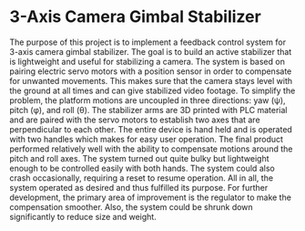 # 3-Axis Camera Gimbal Stabilizer
The purpose of this project is to implement a feedback control system for 3-axis camera gimbal stabilizer. The goal is to build an active stabilizer that is lightweight and useful for stabilizing a camera. The system is based on pairing electric servo motors with a position sensor in order to compensate for unwanted movements. This makes sure that the camera stays level with the ground at all times and can give stabilized video footage. To simplify the problem, the platform motions are uncoupled in three directions: yaw (ψ), pitch (φ), and roll (θ). The stabilizer arms are 3D printed with PLC material and are paired with the servo motors to establish two axes that are perpendicular to each other. The entire device is hand held and is operated with two handles which makes for easy user operation. The final product performed relatively well with the ability to compensate motions around the pitch and roll axes. The system turned out quite bulky but lightweight enough to be controlled easily with both hands. The system could also crash occasionally, requiring a reset to resume operation. All in all, the system operated as desired and thus fulfilled its purpose. For further development, the primary area of improvement is the regulator to make the compensation smoother. Also, the system could be shrunk down significantly to reduce size and weight.
